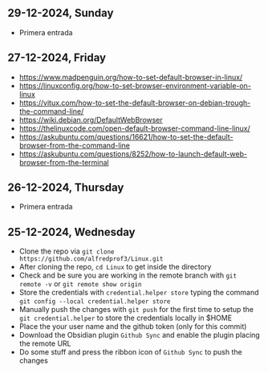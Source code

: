## 29-12-2024, Sunday
- Primera entrada
## 27-12-2024, Friday
- https://www.madpenguin.org/how-to-set-default-browser-in-linux/
- https://linuxconfig.org/how-to-set-browser-environment-variable-on-linux
- https://vitux.com/how-to-set-the-default-browser-on-debian-trough-the-command-line/
- https://wiki.debian.org/DefaultWebBrowser
- https://thelinuxcode.com/open-default-browser-command-line-linux/
- https://askubuntu.com/questions/16621/how-to-set-the-default-browser-from-the-command-line
- https://askubuntu.com/questions/8252/how-to-launch-default-web-browser-from-the-terminal
## 26-12-2024, Thursday
- Primera entrada
## 25-12-2024, Wednesday
- Clone the repo via `git clone https://github.com/alfredprof3/Linux.git`
- After cloning the repo, `cd Linux`  to get inside the directory
- Check and be sure you are working in the remote branch with `git remote -v` or `git remote show origin`
- Store the credentials with `credential.helper store` typing the command `git config --local credential.helper store`
- Manually push the changes with `git push` for the first time to setup the `git credential.helper` to store the credentials locally in $HOME
- Place the your user name and the github token (only for this commit)
- Download the Obsidian plugin `Github Sync` and enable the plugin placing the remote URL
- Do some stuff and press the ribbon icon of `Github Sync` to push the changes
